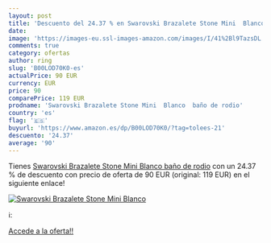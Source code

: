 ```yaml
---
layout: post
title: 'Descuento del 24.37 % en Swarovski Brazalete Stone Mini  Blanco  '
date: 
image: 'https://images-eu.ssl-images-amazon.com/images/I/41%2Bl9TazsDL._SL200_.jpg'
comments: true
category: ofertas
author: ring
slug: 'B00LOD70K0-es'
actualPrice: 90 EUR
currency: EUR
price: 90
comparePrice: 119 EUR
prodname: 'Swarovski Brazalete Stone Mini  Blanco  baño de rodio'
country: 'es'
flag: '🇪🇸'
buyurl: 'https://www.amazon.es/dp/B00LOD70K0/?tag=tolees-21'
descuento: '24.37'
average: '90'
---
```


Tienes [Swarovski Brazalete Stone Mini  Blanco  baño de rodio](https://www.amazon.es/dp/B00LOD70K0/?tag=tolees-21) con un 24.37 % de descuento con precio de oferta de 90 EUR (original: 119 EUR) en el siguiente enlace!

[![Swarovski Brazalete Stone Mini  Blanco  ](https://images-eu.ssl-images-amazon.com/images/I/41%2Bl9TazsDL._SL200_.jpg)](https://www.amazon.es/dp/B00LOD70K0/?tag=tolees-21)

ℹ️:


[Accede a la oferta!!](https://www.amazon.es/dp/B00LOD70K0/?tag=tolees-21)
